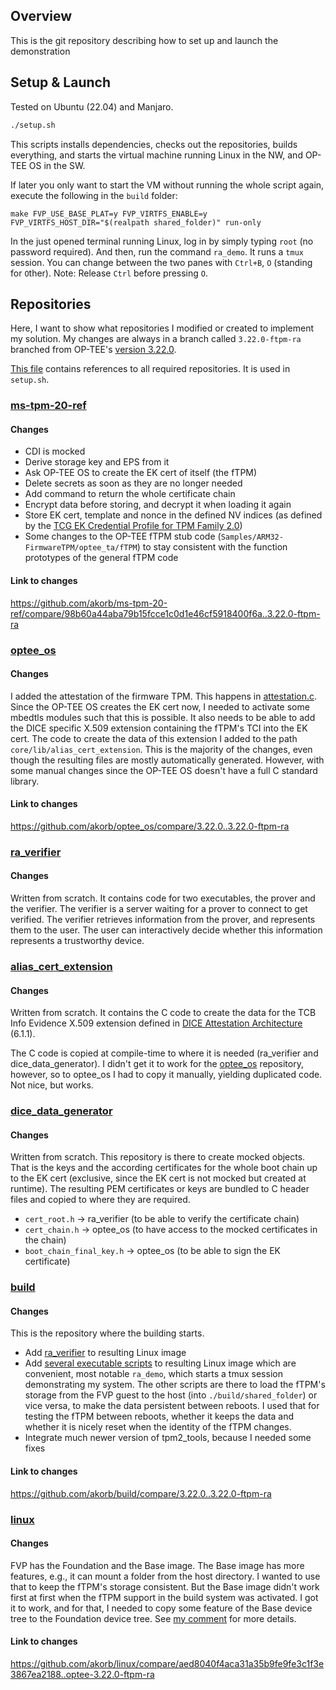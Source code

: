 ## Overview

This is the git repository describing how to set up and launch the demonstration 

## Setup & Launch

Tested on Ubuntu (22.04) and Manjaro.

```sh
./setup.sh
```

This scripts installs dependencies, checks out the repositories, builds everything, and starts the virtual machine running Linux in the NW, and OP-TEE OS in the SW.

If later you only want to start the VM without running the whole script again, execute the following in the `build` folder:

```
make FVP_USE_BASE_PLAT=y FVP_VIRTFS_ENABLE=y FVP_VIRTFS_HOST_DIR="$(realpath shared_folder)" run-only
```

In the just opened terminal running Linux, log in by simply typing `root` (no password required).
And then, run the command `ra_demo`. It runs a `tmux` session. You can change between the two panes with `Ctrl+B`, `O` (standing for `O`ther).
Note: Release `Ctrl` before pressing `O`.


## Repositories

Here, I want to show what repositories I modified or created to implement my solution. My changes are always in a branch called `3.22.0-ftpm-ra` branched from OP-TEE's [version 3.22.0](https://github.com/op-tee/manifest/tree/3.22.0).

[This file](https://github.com/akorb/manifest/blob/3.22.0-ftpm-ra/fvp.xml) contains references to all required repositories. It is used in `setup.sh`.

### [ms-tpm-20-ref](https://github.com/akorb/ms-tpm-20-ref)

#### Changes

* CDI is mocked
* Derive storage key and EPS from it
* Ask OP-TEE OS to create the EK cert of itself (the fTPM)
* Delete secrets as soon as they are no longer needed
* Add command to return the whole certificate chain
* Encrypt data before storing, and decrypt it when loading it again
* Store EK cert, template and nonce in the defined NV indices (as defined by the [TCG EK Credential Profile for TPM Family 2.0](https://trustedcomputinggroup.org/resource/http-trustedcomputinggroup-org-wp-content-uploads-tcg-ek-credential-profile-v-2-5-r2_published-pdf/))
* Some changes to the OP-TEE fTPM stub code (`Samples/ARM32-FirmwareTPM/optee_ta/fTPM`) to stay consistent with the function prototypes of the general fTPM code



#### Link to changes

https://github.com/akorb/ms-tpm-20-ref/compare/98b60a44aba79b15fcce1c0d1e46cf5918400f6a..3.22.0-ftpm-ra


### [optee_os](https://github.com/akorb/optee_os/)

#### Changes

I added the attestation of the firmware TPM.
This happens in [attestation.c](https://github.com/akorb/optee_os/compare/3.22.0..3.22.0-ftpm-ra#diff-24414f52059fe00212064e8346a9da29e5ca0d01b7cb9a8e3edd7acb7b4d8589).
Since the OP-TEE OS creates the EK cert now, I needed to activate some mbedtls modules such that this is possible.
It also needs to be able to add the DICE specific X.509 extension containing the fTPM's TCI into the EK cert. The code to create the data of this extension I added to the path `core/lib/alias_cert_extension`. This is the majority of the changes, even though the resulting files are mostly automatically generated. However, with some manual changes since the OP-TEE OS doesn't have a full C standard library.

#### Link to changes

https://github.com/akorb/optee_os/compare/3.22.0..3.22.0-ftpm-ra




### [ra_verifier](https://github.com/akorb/ra_verifier)

#### Changes

Written from scratch.
It contains code for two executables, the prover and the verifier. The verifier is a server waiting for a prover to connect to get verified.
The verifier retrieves information from the prover, and represents them to the user. The user can interactively decide whether this information represents a trustworthy device.


### [alias_cert_extension](https://github.com/akorb/alias_cert_extension)

#### Changes

Written from scratch.
It contains the C code to create the data for the TCB Info Evidence X.509 extension defined in [DICE Attestation Architecture](https://trustedcomputinggroup.org/resource/dice-attestation-architecture/) (6.1.1).

The C code is copied at compile-time to where it is needed (ra_verifier and dice_data_generator). I didn't get it to work for the [optee_os](https://github.com/akorb/optee_os/) repository, however, so to optee_os I had to copy it manually, yielding duplicated code. Not nice, but works.


### [dice_data_generator](https://github.com/akorb/dice_data_generator)

#### Changes

Written from scratch.
This repository is there to create mocked objects. That is the keys and the according certificates for the whole boot chain up to the EK cert (exclusive, since the EK cert is not mocked but created at runtime).
The resulting PEM certificates or keys are bundled to C header files and copied to where they are required.

* `cert_root.h` → ra_verifier (to be able to verify the certificate chain)
* `cert_chain.h` → optee_os (to have access to the mocked certificates in the chain)
* `boot_chain_final_key.h` → optee_os (to be able to sign the EK certificate)


### [build](https://github.com/akorb/build)

#### Changes

This is the repository where the building starts.

* Add [ra_verifier](https://github.com/akorb/ra_verifier) to resulting Linux image
* Add [several executable scripts](https://github.com/akorb/build/tree/3.22.0-ftpm-ra/br-ext/board/fvp/overlay/usr/bin) to resulting Linux image which are convenient, most notable `ra_demo`, which starts a tmux session demonstrating my system. The other scripts are there to load the fTPM's storage from the FVP guest to the host (into `./build/shared_folder`) or vice versa, to make the data persistent between reboots. I used that for testing the fTPM between reboots, whether it keeps the data and whether it is nicely reset when the identity of the fTPM changes.
* Integrate much newer version of tpm2_tools, because I needed some fixes


#### Link to changes

https://github.com/akorb/build/compare/3.22.0..3.22.0-ftpm-ra


### [linux](https://github.com/akorb/linux/tree/optee-3.22.0-ftpm-ra)

#### Changes

FVP has the Foundation and the Base image. The Base image has more features, e.g., it can mount a folder from the host directory. I wanted to use that to keep the fTPM's storage consistent.
But the Base image didn't work first at first when the fTPM support in the build system was activated. I got it to work, and for that, I needed to copy some feature of the Base device tree to the Foundation device tree.
See [my comment](https://github.com/OP-TEE/optee_os/issues/6162#issuecomment-1637705809) for more details.

#### Link to changes

https://github.com/akorb/linux/compare/aed8040f4aca31a35b9fe9fe3c1f3e3867ea2188..optee-3.22.0-ftpm-ra
